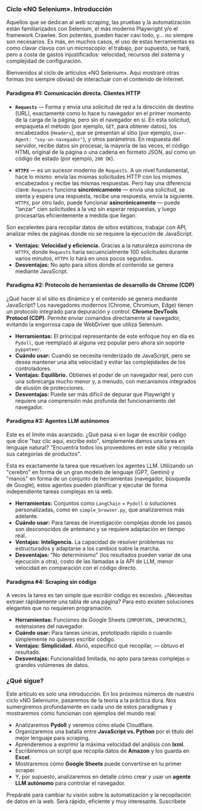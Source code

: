 ### **Ciclo «NO Selenium». Introducción**

Aquellos que se dedican al web scraping, las pruebas y la automatización están familiarizados con Selenium, el más moderno Playwright y/o el framework Crawlee. Son potentes, pueden hacer casi todo, y... no siempre son necesarios. Es más, en muchos casos, el uso de estas herramientas es como clavar clavos con un microscopio: el trabajo, por supuesto, se hará, pero a costa de gastos injustificados: velocidad, recursos del sistema y complejidad de configuración.

Bienvenidos al ciclo de artículos «NO Selenium». Aquí mostraré otras formas (no siempre obvias) de interactuar con el contenido de Internet.

#### Paradigma #1: Comunicación directa. Clientes HTTP

*   **`Requests`** — Forma y envía una solicitud de red a la dirección de destino (URL), exactamente como lo hace tu navegador en el primer momento de la carga de la página, pero sin el navegador en sí. En esta solicitud, empaqueta el método (por ejemplo, `GET`, para obtener datos), los encabezados (`Headers`), que se presentan al sitio (por ejemplo, `User-Agent: "soy-un-navegador"`), y otros parámetros. En respuesta del servidor, recibe datos sin procesar, la mayoría de las veces, el código HTML original de la página o una cadena en formato JSON, así como un código de estado (por ejemplo, `200 OK`).

*   **`HTTPX`** — es un sucesor moderno de `Requests`. A un nivel fundamental, hace lo mismo: envía las mismas solicitudes HTTP con los mismos encabezados y recibe las mismas respuestas. Pero hay una diferencia clave: `Requests` funciona **sincrónicamente** — envía una solicitud, se sienta y espera una respuesta, recibe una respuesta, envía la siguiente. `HTTPX`, por otro lado, puede funcionar **asincrónicamente** — puede "lanzar" cien solicitudes a la vez sin esperar respuestas, y luego procesarlas eficientemente a medida que llegan.

Son excelentes para recopilar datos de sitios estáticos, trabajar con API, analizar miles de páginas donde no se requiere la ejecución de JavaScript.

*   **Ventajas:** **Velocidad y eficiencia.** Gracias a la naturaleza asíncrona de `HTTPX`, donde `Requests` haría secuencialmente 100 solicitudes durante varios minutos, `HTTPX` lo hará en unos pocos segundos.
*   **Desventajas:** No apto para sitios donde el contenido se genera mediante JavaScript.

#### Paradigma #2: Protocolo de herramientas de desarrollo de Chrome (CDP)

¿Qué hacer si el sitio es dinámico y el contenido se genera mediante JavaScript? Los navegadores modernos (Chrome, Chromium, Edge) tienen un protocolo integrado para depuración y control: **Chrome DevTools Protocol (CDP)**. Permite enviar comandos directamente al navegador, evitando la engorrosa capa de WebDriver que utiliza Selenium.

*   **Herramientas:** El principal representante de este enfoque hoy en día es `Pydoll`, que reemplazó al alguna vez popular pero ahora sin soporte `pyppeteer`.
*   **Cuándo usar:** Cuando se necesita renderizado de JavaScript, pero se desea mantener una alta velocidad y evitar las complejidades de los controladores.
*   **Ventajas:** **Equilibrio.** Obtienes el poder de un navegador real, pero con una sobrecarga mucho menor y, a menudo, con mecanismos integrados de elusión de protecciones.
*   **Desventajas:** Puede ser más difícil de depurar que Playwright y requiere una comprensión más profunda del funcionamiento del navegador.

#### Paradigma #3: Agentes LLM autónomos

Este es el límite más avanzado. ¿Qué pasa si en lugar de escribir código que dice "haz clic aquí, escribe esto", simplemente damos una tarea en lenguaje natural? "Encuentra todos los proveedores en este sitio y recopila sus categorías de productos".

Esta es exactamente la tarea que resuelven los agentes LLM. Utilizando un "cerebro" en forma de un gran modelo de lenguaje (GPT, Gemini) y "manos" en forma de un conjunto de herramientas (navegador, búsqueda de Google), estos agentes pueden planificar y ejecutar de forma independiente tareas complejas en la web.

*   **Herramientas:** Conjuntos como `LangChain` + `Pydoll` o soluciones personalizadas, como en `simple_browser.py`, que analizaremos más adelante.
*   **Cuándo usar:** Para tareas de investigación complejas donde los pasos son desconocidos de antemano y se requiere adaptación en tiempo real.
*   **Ventajas:** **Inteligencia.** La capacidad de resolver problemas no estructurados y adaptarse a los cambios sobre la marcha.
*   **Desventajas:** "No determinismo" (los resultados pueden variar de una ejecución a otra), costo de las llamadas a la API de LLM, menor velocidad en comparación con el código directo.

#### Paradigma #4: Scraping sin código

A veces la tarea es tan simple que escribir código es excesivo. ¿Necesitas extraer rápidamente una tabla de una página? Para esto existen soluciones elegantes que no requieren programación.

*   **Herramientas:** Funciones de Google Sheets (`IMPORTXML`, `IMPORTHTML`), extensiones del navegador.
*   **Cuándo usar:** Para tareas únicas, prototipado rápido o cuando simplemente no quieres escribir código.
*   **Ventajas:** **Simplicidad.** Abrió, especificó qué recopilar, — obtuvo el resultado.
*   **Desventajas:** Funcionalidad limitada, no apto para tareas complejas o grandes volúmenes de datos.

### ¿Qué sigue?

Este artículo es solo una introducción. En los próximos números de nuestro ciclo «NO Selenium», pasaremos de la teoría a la práctica dura. Nos sumergiremos profundamente en cada uno de estos paradigmas y mostraremos cómo funcionan con ejemplos del mundo real:

*   Analizaremos **Pydoll** y veremos cómo elude Cloudflare.
*   Organizaremos una batalla entre **JavaScript vs. Python** por el título del mejor lenguaje para scraping.
*   Aprenderemos a exprimir la máxima velocidad del análisis con **lxml**.
*   Escribiremos un script que recopila datos de **Amazon** y los guarda en **Excel**.
*   Mostraremos cómo **Google Sheets** puede convertirse en tu primer scraper.
*   Y, por supuesto, analizaremos en detalle cómo crear y usar un **agente LLM autónomo** para controlar el navegador.

Prepárate para cambiar tu visión sobre la automatización y la recopilación de datos en la web. Será rápido, eficiente y muy interesante. Suscríbete
